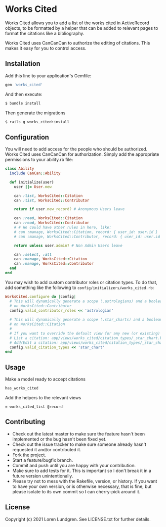 # Works Cited
Works Cited allows you to add a list of the works cited in ActiveRecord objects, to be formatted by a helper that can be added to relevant pages to format the citations like a bibliography.

Works Cited uses CanCanCan to authorize the editing of citations. This makes it easy for you to control access.

## Installation
Add this line to your application's Gemfile:

```ruby
gem 'works_cited'
```

And then execute:
```bash
$ bundle install
```

Then generate the migrations
```bash
$ rails g works_cited:install
```

## Configuration

You will need to add access for the people who should be authorized. Works Cited uses CanCanCan for authorization. Simply add the appropriate permissions to your ability.rb file:

```ruby
class Ability
  include CanCan::Ability

  def initialize(user)
    user ||= User.new

    can :list, WorksCited::Citation
    can :list, WorksCited::Contributor

    return if user.new_record? # Anonymous Users leave

    can :read, WorksCited::Citation
    can :read, WorksCited::Contributor
    # # We could have other rules in here, like:
    # can :manage, WorksCited::Citation, record: { user_id: user.id }
    # can :manage, WorksCited::Contributor, record: { user_id: user.id }

    return unless user.admin? # Non Admin Users leave

    can :select, :all
    can :manage, WorksCited::Citation
    can :manage, WorksCited::Contributor
  end
end
```

You may wish to add custom contributor roles or citation types. To do that, add something like the following to `config/initializers/works_cited.rb`:

```ruby
WorksCited.configure do |config|
  # This will dynamically generate a scope (.astrologians) and a boolean check (#astrologian?)
  # on WorksCited::Contributor
  config.valid_contributor_roles << 'astrologian'
  
  # This will dynamically generate a scope (.star_charts) and a boolean check (#star_chart?)
  # on WorksCited::Citation
  # 
  # If you want to override the default view for any new (or existing) types:
  # List a citation: app/views/works_cited/citation_types/_star_chart.html.[haml/erb]
  # Add/Edit a citation: app/views/works_cited/citation_types/_star_chart_form.html.[haml/erb]
  config.valid_citation_types << 'star_chart' 
end
```

## Usage
Make a model ready to accept citations

```ruby
has_works_cited
```

Add the helpers to the relevant views

```haml
= works_cited_list @record
```

## Contributing
* Check out the latest master to make sure the feature hasn't been implemented or the bug hasn't been fixed yet.
* Check out the issue tracker to make sure someone already hasn't requested it and/or contributed it.
* Fork the project.
* Start a feature/bugfix branch.
* Commit and push until you are happy with your contribution.
* Make sure to add tests for it. This is important so I don't break it in a future version unintentionally.
* Please try not to mess with the Rakefile, version, or history. If you want to have your own version, or is otherwise necessary, that is fine, but please isolate to its own commit so I can cherry-pick around it.

## License
Copyright (c) 2021 Loren Lundgren. See LICENSE.txt for further details.